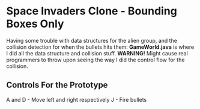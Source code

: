 # Space Invaders Clone - Bounding Boxes Only #

Having some trouble with data structures for the alien group, and the collision detection for when the bullets hits them: **GameWorld.java** is where I did all the data structure and collision stuff. **WARNING!** Might cause real programmers to throw upon seeing the way I did the control flow for the collision.

## Controls For the Prototype ##

A and D - Move left and right respectively
J - Fire bullets
